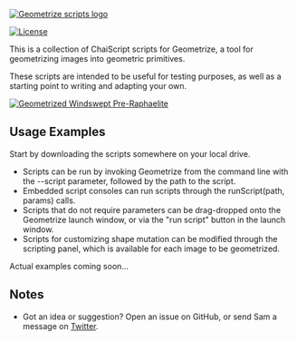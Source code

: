 [![Geometrize scripts logo](https://github.com/Tw1ddle/geometrize-scripts/blob/master/screenshots/geometrize_scripts_logo.png?raw=true "Geometrize - library for geometrizing images into geometric primitives scripts logo")](https://github.com/Tw1ddle/geometrize-lib)

[![License](http://img.shields.io/:license-mit-blue.svg?style=flat-square)](https://github.com/Tw1ddle/geometrize-scripts/blob/master/LICENSE)

This is a collection of ChaiScript scripts for Geometrize, a tool for geometrizing images into geometric primitives.

These scripts are intended to be useful for testing purposes, as well as a starting point to writing and adapting your own.

[![Geometrized Windswept Pre-Raphaelite](https://github.com/Tw1ddle/geometrize-scripts/blob/master/screenshots/windswept_600_circles.jpg?raw=true "Windswept, 600 Circles")](https://github.com/Tw1ddle/geometrize-lib)


## Usage Examples

Start by downloading the scripts somewhere on your local drive.

 * Scripts can be run by invoking Geometrize from the command line with the --script parameter, followed by the path to the script.
 * Embedded script consoles can run scripts through the runScript(path, params) calls.
 * Scripts that do not require parameters can be drag-dropped onto the Geometrize launch window, or via the "run script" button in the launch window.
 * Scripts for customizing shape mutation can be modified through the scripting panel, which is available for each image to be geometrized.

Actual examples coming soon...

## Notes
 * Got an idea or suggestion? Open an issue on GitHub, or send Sam a message on [Twitter](https://twitter.com/Sam_Twidale).